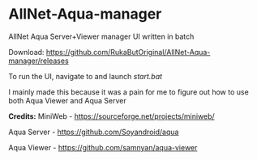 # AllNet-Aqua-manager
AllNet Aqua Server+Viewer manager UI written in batch

Download: https://github.com/RukaButOriginal/AllNet-Aqua-manager/releases

To run the UI, navigate to and launch *start.bat*






I mainly made this because it was a pain for me to figure out how to use both Aqua Viewer and Aqua Server

**Credits:**
MiniWeb - https://sourceforge.net/projects/miniweb/

Aqua Server - https://github.com/Soyandroid/aqua

Aqua Viewer - https://github.com/samnyan/aqua-viewer
